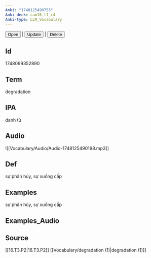 ```yaml
---
Anki: "1748125490753"
Anki-deck: cam16_t1_r4
Anki-type: LLM_Vocabulary
---
```

<button class="anki-btn-open">Open</button> | <button class="anki-btn-update">Update</button> | <button class="anki-btn-delete">Delete</button>

## Id
 1748099352890
## Term
degradation
## IPA
danh từ

## Audio
![[Vocabulary/Audio/Audio-1748125490198.mp3]]
## Def
sự phân hủy, sự xuống cấp
## Examples
sự phân hủy, sự xuống cấp
## Examples_Audio

## Source
 [[16.T3.P2|16.T3.P2]]
[[Vocabulary/degradation (1)|degradation (1)]]